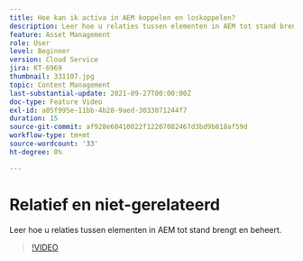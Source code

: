 ```yaml
---
title: Hoe kan ik activa in AEM koppelen en loskoppelen?
description: Leer hoe u relaties tussen elementen in AEM tot stand brengt en beheert.
feature: Asset Management
role: User
level: Beginner
version: Cloud Service
jira: KT-6969
thumbnail: 331107.jpg
topic: Content Management
last-substantial-update: 2021-09-27T00:00:00Z
doc-type: Feature Video
exl-id: a05f995e-11bb-4b28-9aed-3033071244f7
duration: 15
source-git-commit: af928e60410022f12207082467d3bd9b818af59d
workflow-type: tm+mt
source-wordcount: '33'
ht-degree: 0%

---
```


# Relatief en niet-gerelateerd

Leer hoe u relaties tussen elementen in AEM tot stand brengt en beheert.

>[!VIDEO](https://video.tv.adobe.com/v/331107?quality=12&learn=on)
